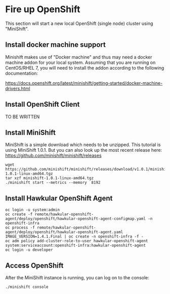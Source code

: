 # Fire up OpenShift

This section will start a new local OpenShift (single node) cluster
using "MiniShift".

## Install docker machine support

Minishift makes use of "Docker machine" and thus may need a docker machine addon for your
local system. Assuming that you are running on CentOS/RHEL 7, you will need to install the
addon according to the following documentation:

https://docs.openshift.org/latest/minishift/getting-started/docker-machine-drivers.html

## Install OpenShift Client

TO BE WRITTEN

## Install MiniShift

MiniShift is a simple download which needs to be unzipped. This tutorial is using
MiniShift 1.0.1. But you can also look up the most recent release here: https://github.com/minishift/minishift/releases

    wget https://github.com/minishift/minishift/releases/download/v1.0.1/minishift-1.0.1-linux-amd64.tgz
    tar xzf minishift-1.0.1-linux-amd64.tgz
    ./minishift start --metrics --memory  8192

## Install Hawkular OpenShift Agent

    oc login -u system:admin
    oc create -f remote/hawkular-openshift-agent/deploy/openshift/hawkular-openshift-agent-configmap.yaml -n openshift-infra
    oc process -f remote/hawkular-openshift-agent/deploy/openshift/hawkular-openshift-agent.yaml IMAGE_VERSION=1.4.1.Final | oc create -n openshift-infra -f -
    oc adm policy add-cluster-role-to-user hawkular-openshift-agent system:serviceaccount:openshift-infra:hawkular-openshift-agent
    oc login -u developer

## Access OpenShift

After the MiniShift instance is running, you can log on to the console:

    ./minishift console
